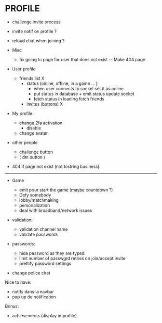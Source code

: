 # PROFILE

- challenge invite process
- invite notif on profile ?

- reload chat when joining ?

- Misc

  - fix going to page for user that does not exist -- Make 404 page

- User profile

  - friends list X
    - status (online, offline, in a game ... )
      - when user connects to socket set it as online
      - put status in database + emit status update socket
      - fetch status in loading fetch friends
    - invites (buttons) X

- My profile

  - change 2fa activation
    - disable
  - change avatar

- other people

  - challenge button
  - ( dm button )

- 404 if page not exist (not tostring business)

---

- Game

  - emit pour start the game (maybe countdown ?)
  - Defy somebody
  - lobby/matchmaking
  - personalization
  - deal with broadband/network issues

- validation:

  - validation channel name
  - validate passwords

- passwords:

  - hide password as they are typed
  - limit number of passwgrd retries on join/accept invite
  - prettify password settings

- change police chat

Nice to have:

- notifs dans la navbar
- pop up de notification

Bonus:

- achievements (display in profile)
